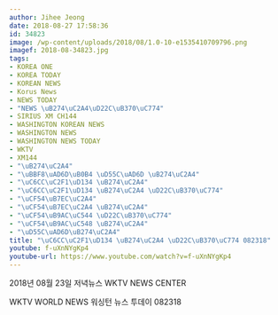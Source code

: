 ```yaml
---
author: Jihee Jeong
date: 2018-08-27 17:58:36
id: 34823
image: /wp-content/uploads/2018/08/1.0-10-e1535410709796.png
imagef: 2018-08-34823.jpg
tags:
- KOREA ONE
- KOREA TODAY
- KOREAN NEWS
- Korus News
- NEWS TODAY
- "NEWS \uB274\uC2A4\uD22C\uB370\uC774"
- SIRIUS XM CH144
- WASHINGTON KOREAN NEWS
- WASHINGTON NEWS
- WASHINGTON NEWS TODAY
- WKTV
- XM144
- "\uB274\uC2A4"
- "\uBBF8\uAD6D\uB0B4 \uD55C\uAD6D \uB274\uC2A4"
- "\uC6CC\uC2F1\uD134 \uB274\uC2A4"
- "\uC6CC\uC2F1\uD134 \uB274\uC2A4 \uD22C\uB370\uC774"
- "\uCF54\uB7EC\uC2A4"
- "\uCF54\uB7EC\uC2A4 \uB274\uC2A4"
- "\uCF54\uB9AC\uC544 \uD22C\uB370\uC774"
- "\uCF54\uB9AC\uC548 \uB274\uC2A4"
- "\uD55C\uAD6D\uB274\uC2A4"
title: "\uC6CC\uC2F1\uD134 \uB274\uC2A4 \uD22C\uB370\uC774 082318"
youtube: f-uXnNYgKp4
youtube-url: https://www.youtube.com/watch?v=f-uXnNYgKp4
---
```


2018년 08월 23일 저녁뉴스 WKTV NEWS CENTER
  
WKTV WORLD NEWS 워싱턴 뉴스 투데이 082318